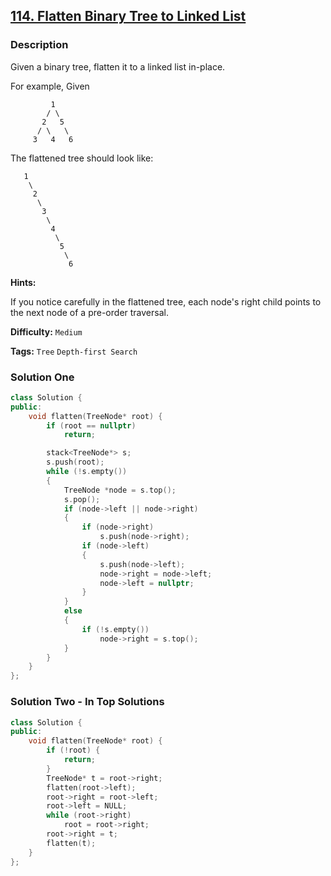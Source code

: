 ## [114. Flatten Binary Tree to Linked List](https://leetcode.com/problems/flatten-binary-tree-to-linked-list/description/)

### Description

Given a binary tree, flatten it to a linked list in-place.

For example,
Given

```
         1
        / \
       2   5
      / \   \
     3   4   6
```

The flattened tree should look like:

```
   1
    \
     2
      \
       3
        \
         4
          \
           5
            \
             6
```

**Hints:**

If you notice carefully in the flattened tree, each node's right child points to the next node of a pre-order traversal.

**Difficulty:** `Medium`

**Tags:** `Tree` `Depth-first Search`

### Solution One

```c++
class Solution {
public:
    void flatten(TreeNode* root) {
        if (root == nullptr)
            return;

        stack<TreeNode*> s;
        s.push(root);
        while (!s.empty())
        {
            TreeNode *node = s.top();
            s.pop();
            if (node->left || node->right)
            {
                if (node->right)
                    s.push(node->right);
                if (node->left)
                {
                    s.push(node->left);
                    node->right = node->left;
                    node->left = nullptr;
                }
            }
            else
            {
                if (!s.empty())
                    node->right = s.top();
            }
        }
    }
};
```

### Solution Two - In Top Solutions

```c++
class Solution {
public:
    void flatten(TreeNode* root) {
        if (!root) {
            return;
        }
        TreeNode* t = root->right;
        flatten(root->left);
        root->right = root->left;
        root->left = NULL;
        while (root->right)
            root = root->right;
        root->right = t;
        flatten(t);
    }
};
```
